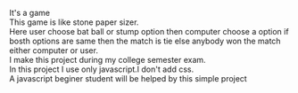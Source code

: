It's a game 
<br>
This game is like stone paper sizer.
<br>
Here user choose bat ball or stump option then computer choose a option if bosth options are same then the match is tie else anybody won the match either computer or user.
<br>
I make this project during my college semester exam.
<br>
In this project I use only javascript.I don't add css.
<br>
A javascript beginer student will be helped by this simple project
